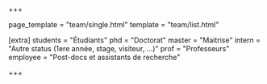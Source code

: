 +++

page_template = "team/single.html"
template = "team/list.html"

[extra]
students = "Étudiants"
phd = "Doctorat"
master = "Maitrise"
intern = "Autre status (1ere année, stage, visiteur, ...)"
prof = "Professeurs"
employee = "Post-docs et assistants de recherche"

+++